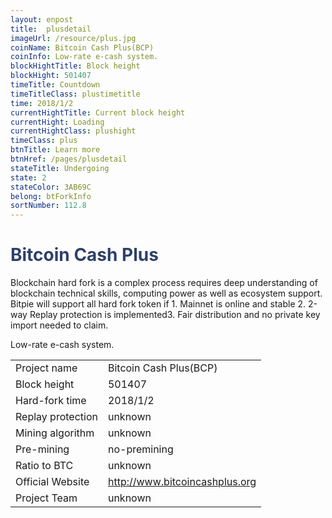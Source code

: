 ```yaml
---
layout: enpost
title:  plusdetail
imageUrl: /resource/plus.jpg
coinName: Bitcoin Cash Plus(BCP)
coinInfo: Low-rate e-cash system.
blockHightTitle: Block height
blockHight: 501407
timeTitle: Countdown
timeTitleClass: plustimetitle
time: 2018/1/2
currentHightTitle: Current block height
currentHight: Loading
currentHightClass: plushight
timeClass: plus
btnTitle: Learn more
btnHref: /pages/plusdetail
stateTitle: Undergoing
state: 2
stateColor: 3AB69C
belong: btForkInfo
sortNumber: 112.8
---
```

<h1 style="color: #2F416A">Bitcoin Cash Plus</h1>
<p class="summarytxt">Blockchain hard fork is a complex process requires deep understanding of blockchain technical skills, computing power as well as ecosystem support. Bitpie will support all hard fork token if 1. Mainnet is online and stable 2. 2-way Replay protection is implemented3. Fair distribution and no private key import needed to claim.
</p>
<p>Low-rate e-cash system.
</p>
<table class="center">
  <tbody>
    <tr>
        <td class="tablehalf">Project name</td>
        <td class="tablehalf">Bitcoin Cash Plus(BCP)</td>
    </tr>
    <tr>
        <td>Block height</td>
        <td>501407</td>
    </tr>
    <tr>
        <td>Hard-fork time</td>
        <td>2018/1/2</td>
    </tr>
    <tr>
        <td>Replay protection</td>
        <td>unknown</td>
    </tr>
    <tr>
        <td>Mining algorithm</td>
        <td>unknown</td>
    </tr>
    <tr>
        <td>Pre-mining</td>
        <td>no-premining</td>
    </tr>
    <tr>
        <td>Ratio to BTC</td>
        <td>unknown</td>
    </tr>
    <tr>
        <td>Official Website</td>
        <td><a href="http://www.bitcoincashplus.org/" target="_blank">http://www.bitcoincashplus.org</a></td>
    </tr>
    <tr>
        <td>Project Team</td>
        <td>unknown</td>
    </tr>
  </tbody>
</table>